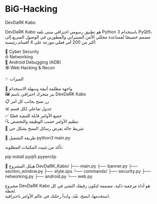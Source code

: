 # BiG-Hacking
 DevDaRK Kabo

DevDaRK Kabo هو تطبيق رسومي احترافي مبني بلغة Python 3 باستخدام PyQt5، مصمم خصيصًا لمساعدة محللي الأمن السيبراني والمطورين في الوصول السريع إلى أكثر من 200 أمر فعلي موزعة على 4 أقسام رئيسية:

 🔐 Cyber Security  
 🌐 Networking  
 📱 Android Debugging (ADB)  
 🕸️ Web Hacking & Recon


✨ الميزات

 🎨 واجهة مظلمة أنيقة وسهلة الاستخدام  
 🖼️ بنر متحرك احترافي باسم DevDaRK Kabo  
 📋 زر نسخ بجانب كل أمر  
 📊 جدول تفاعلي لكل قسم  
 ✅ جميع الأوامر قابلة للتنفيذ فعليًا  
 🔍 تنظيم الأوامر حسب الوظيفة والتخصص  
 💬 شريط حالة يعرض رسائل النسخ بشكل حي


🚀 طريقة التشغيل
python3 main.py



تأكد من تثبيت المكتبات المطلوبة:

pip install pyqt5 pyperclip


📁 هيكل المشروع
DevDaRK_Kabo/
├── main.py
├── banner.py
├── section_window.py
├── style.qss
└── commands/
    ├── security.py
    ├── networking.py
    ├── android.py
    └── web.py



مشروع DevDaRK Kabo هو أداة مرجعية ذكية، مصممة لتكون رفيقك التقني في كل لحظة.  
استخدمها، انسخ، نفّذ، وابدأ رحلتك في عالم الأوامر باحترافية.
